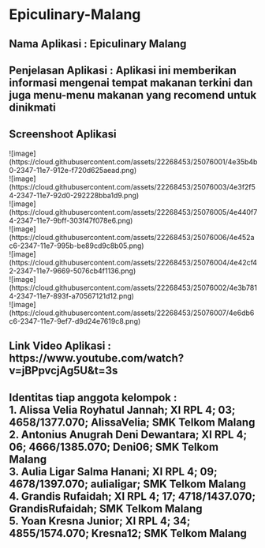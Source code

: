 # Epiculinary-Malang
<h2>Nama Aplikasi : Epiculinary Malang</h2>
<h2>Penjelasan Aplikasi : Aplikasi ini memberikan informasi mengenai tempat makanan terkini dan juga menu-menu makanan yang recomend untuk dinikmati</h2>
<h2>Screenshoot Aplikasi</h2>
![image](https://cloud.githubusercontent.com/assets/22268453/25076001/4e35b4b0-2347-11e7-912e-f720d625aead.png)<br>
![image](https://cloud.githubusercontent.com/assets/22268453/25076003/4e3f2f54-2347-11e7-92d0-292228bba1d9.png)<br>
![image](https://cloud.githubusercontent.com/assets/22268453/25076005/4e440f74-2347-11e7-9bff-303f47f078e6.png)<br>
![image](https://cloud.githubusercontent.com/assets/22268453/25076006/4e452ac6-2347-11e7-995b-be89cd9c8b05.png)<br>
![image](https://cloud.githubusercontent.com/assets/22268453/25076004/4e42cf42-2347-11e7-9669-5076cb4f1136.png)<br>
![image](https://cloud.githubusercontent.com/assets/22268453/25076002/4e3b7814-2347-11e7-893f-a70567121d12.png)<br>
![image](https://cloud.githubusercontent.com/assets/22268453/25076007/4e6db6c6-2347-11e7-9ef7-d9d24e7619c8.png)
<h2>Link Video Aplikasi : https://www.youtube.com/watch?v=jBPpvcjAg5U&t=3s</h2>
<h2>Identitas tiap anggota kelompok : <br>
1. Alissa Velia Royhatul Jannah; XI RPL 4; 03; 4658/1377.070; AlissaVelia; SMK Telkom Malang<br>
2. Antonius Anugrah Deni Dewantara; XI RPL 4; 06; 4666/1385.070; Deni06; SMK Telkom Malang<br>
3. Aulia Ligar Salma Hanani; XI RPL 4; 09; 4678/1397.070; aulialigar; SMK Telkom Malang<br>
4. Grandis Rufaidah; XI RPL 4; 17; 4718/1437.070; GrandisRufaidah; SMK Telkom Malang<br>
5. Yoan Kresna Junior; XI RPL 4; 34; 4855/1574.070; Kresna12; SMK Telkom Malang</h2>
